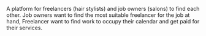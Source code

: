 A platform for freelancers (hair stylists) and job owners (salons) to find each other. Job owners want to find the most suitable freelancer for the job at hand, Freelancer want to find work to occupy their calendar and get paid for their services.
